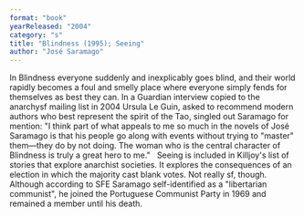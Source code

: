 ```yaml
---
format: "book"
yearReleased: "2004"
category: "s"
title: "Blindness (1995); Seeing"
author: "José Saramago"
---
```

In Blindness everyone suddenly and inexplicably  goes blind, and their world rapidly becomes a foul and smelly place where  everyone simply fends for themselves as best they can. In a Guardian  interview copied to the anarchysf mailing list in 2004 Ursula Le Guin, asked to  recommend modern authors who best represent the spirit of the Tao, singled out  Saramago for mention: "I think part of what appeals to me so much in the novels  of José Saramago is that his people go along with events without trying to  "master" them—they do by not doing. The woman who is  the central character of Blindness is truly a great hero to me."
 
Seeing is included in  Killjoy's list of stories that explore anarchist  societies. It explores the consequences of an election in which the majority cast  blank votes. Not really sf, though.
 
Although according to  SFE  Saramago self-identified as a "libertarian communist", he joined the Portuguese  Communist Party in 1969 and remained a member until his death.
 